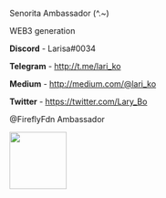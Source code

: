 Senorita Ambassador (^.~)

WEB3 generation

**Discord** - Larisa#0034

**Telegram** - http://t.me/lari_ko

**Medium** - http://medium.com/@lari_ko

**Twitter** - https://twitter.com/Lary_Bo

@FireflyFdn Ambassador

<div id="header">
  <img src="https://media.giphy.com/media/PPgZCwZPKrLcw75EG1/giphy.gif" width="100"/>
</div>
